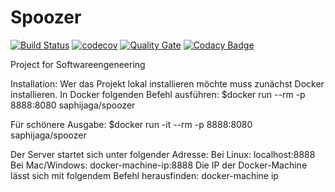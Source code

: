 # Spoozer
[![Build Status](https://travis-ci.org/saphijaga/Spoozer.svg?branch=master)](https://travis-ci.org/saphijaga/Spoozer)
[![codecov](https://codecov.io/gh/saphijaga/Spoozer/branch/master/graph/badge.svg)](https://codecov.io/gh/saphijaga/Spoozer)
[![Quality Gate](http://sonarqube.it.dh-karlsruhe.de/api/badges/gate?key=de.saphijaga.spoozer%3ASpoozer)](http://sonarqube.it.dh-karlsruhe.de/overview?id=de.saphijaga.spoozer%3ASpoozer)
[![Codacy Badge](https://api.codacy.com/project/badge/Grade/6ea8957eda914b439a893224417eef74)](https://www.codacy.com/app/samuel-philipp/Spoozer?utm_source=github.com&amp;utm_medium=referral&amp;utm_content=saphijaga/Spoozer&amp;utm_campaign=Badge_Grade)

Project for Softwareengeneering

Installation:
Wer das Projekt lokal installieren möchte muss zunächst Docker installieren.
In Docker folgenden Befehl ausführen:
$docker run --rm -p 8888:8080 saphijaga/spoozer

Für schönere Ausgabe:
$docker run -it --rm -p 8888:8080 saphijaga/spoozer

Der Server startet sich unter folgender Adresse:
Bei Linux: localhost:8888
Bei Mac/Windows: docker-machine-ip:8888
Die IP der Docker-Machine lässt sich mit folgendem Befehl herausfinden:
docker-machine ip
